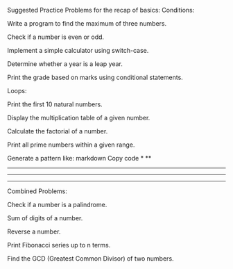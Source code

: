 Suggested Practice Problems for the recap of basics:
Conditions:

Write a program to find the maximum of three numbers.

Check if a number is even or odd.

Implement a simple calculator using switch-case.

Determine whether a year is a leap year.

Print the grade based on marks using conditional statements.





Loops:


Print the first 10 natural numbers.

Display the multiplication table of a given number.

Calculate the factorial of a number.

Print all prime numbers within a given range.

Generate a pattern like: markdown
Copy code
*
**
***
****
*****




Combined Problems:

Check if a number is a palindrome.

Sum of digits of a number.

Reverse a number.

Print Fibonacci series up to n terms.

Find the GCD (Greatest Common Divisor) of two numbers.